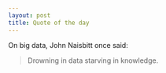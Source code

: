 ```yaml
---
layout: post
title: Quote of the day
---
```


On big data, John Naisbitt once said:

> Drowning in data starving in knowledge.
